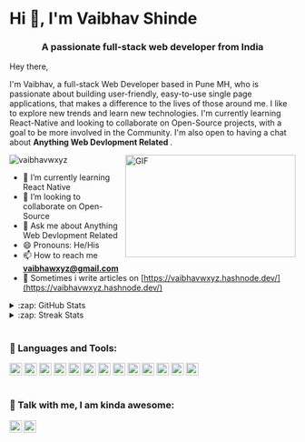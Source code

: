 <h1 align="left">Hi 👋, I'm Vaibhav Shinde</h1>
<h3 align="center">A passionate full-stack web developer from India</h3>

<p>Hey there,</p>

<p>
  I'm Vaibhav, a full-stack Web Developer based in Pune MH, who is passionate about building user-friendly, easy-to-use single page applications, that makes a difference to the lives of those around me. I like to explore new trends and learn new technologies. I'm currently learning React-Native and looking to collaborate on  Open-Source projects, with a goal to be more involved in the Community. I'm also open to having a chat about <b> Anything Web Devlopment Related </b>.
</p>

<img align="right" alt="GIF" src="https://camo.githubusercontent.com/cae12fddd9d6982901d82580bdf321d81fb299141098ca1c2d4891870827bf17/68747470733a2f2f6d69726f2e6d656469756d2e636f6d2f6d61782f313336302f302a37513379765349765f7430696f4a2d5a2e676966" width="300" height="180" />

<p align="left"> <img src="https://komarev.com/ghpvc/?username=vaibhavwxyz&label=Profile%20views&color=0e75b6&style=flat" alt="vaibhavwxyz" /> </p>

- 🌱 I’m currently learning React Native
- 👯 I’m looking to collaborate on Open-Source
- 💬 Ask me about Anything Web Devlopment Related
- 😄 Pronouns: He/His
- 📫 How to reach me **vaibhawxyz@gmail.com**
- 📝 Sometimes i write articles on [https://vaibhavwxyz.hashnode.dev/](https://vaibhavwxyz.hashnode.dev/)

<details align="left">
  <summary align="left">:zap: GitHub Stats</summary>

  <img align="left" alt="Vaibhav's GitHub Stats" src="https://github-readme-stats.vercel.app/api?username=vaibhavwxyz&show_icons=true&hide_border=true" />

</details>

<details align="left">
  <summary align="left">:zap: Streak Stats</summary>

<img align="left" src="https://github-readme-streak-stats.herokuapp.com/?user=vaibhavwxyz&" alt="vaibhavwxyz" />

</details>
<!-- 
<details>
  <summary align="left">:zap: Most Used Languages</summary>

<img align="left" alt="Anna's GitHub Top Languages" src="https://github-readme-stats.vercel.app/api/top-langs/?username=vaibhavwxyz" />

</details> -->

#

### 🧰 Languages and Tools:
<p>
<img alt="html5" width="22px" src="https://cdn-icons-png.flaticon.com/512/5968/5968267.png"/>
<img alt="css3" width="22px" src="https://cdn-icons-png.flaticon.com/512/5968/5968242.png"/>
<img alt="tailwind" width="22px" src="https://upload.wikimedia.org/wikipedia/commons/d/d5/Tailwind_CSS_Logo.svg"/>
<img alt="git" width="22px" src="https://cdn.iconscout.com/icon/free/png-256/git-16-1175195.png"/>
<img alt="JavaScript" width="22px" src="https://cdn-icons-png.flaticon.com/512/5968/5968292.png"/>
<img alt="bootstrap" width="22px" src="https://cdn-icons-png.flaticon.com/512/5968/5968672.png"/>
<img alt="mongoDB" width="22px" src="https://cdn.iconscout.com/icon/free/png-256/mongodb-5-1175140.png"/>
<img alt="angular" width="22px" src="https://cdn.iconscout.com/icon/free/png-256/angular-226066.png"/>
<img alt="sql" width="22px" src="https://cdn-icons-png.flaticon.com/512/4248/4248443.png"/>
<img alt="react" width="22px" src="https://cdn.iconscout.com/icon/free/png-256/react-4-1175110.png"/>
<img alt="redux" width="22px" src="https://cdn.iconscout.com/icon/free/png-256/redux-3521674-2945118.png"/>
<img alt="vuejs" width="22px" src="https://cdn.iconscout.com/icon/free/png-256/vue-282497.png"/>
<img alt="nodejs" width="22px" src="https://cdn.iconscout.com/icon/free/png-256/nodejs-2-226035.png"/>
</p>

#

### 💬 Talk with me, I am kinda awesome:
[<img align="left" alt="linkdin" width="22px" src="https://cdn-icons-png.flaticon.com/512/3536/3536505.png" />](https://www.linkedin.com/in/vaibhavwxyz/)
[<img alt="twitter" width="22px" src="https://cdn-icons-png.flaticon.com/512/733/733579.png" />](https://twitter.com/vaibhawxyz)



